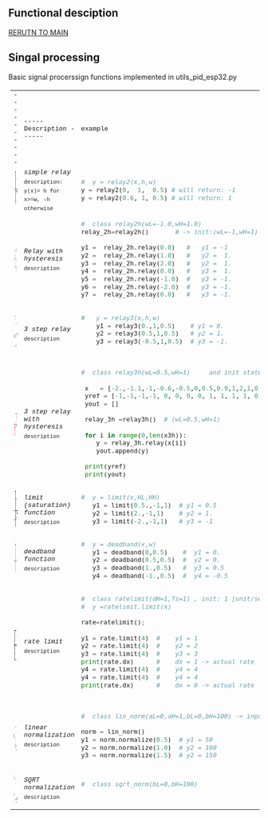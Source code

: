 ## Functional desciption ## 

 [RERUTN TO MAIN](/README.md)

 
## Singal processing ## 

Basic signal procerssign functions implemented in utils_pid_esp32.py 
     
 <font size="2" face="Courier New" >
 <table style="padding:4px">
  <tr>
     <td> ---------- </td>
     <td style="width:50%"> ----- Description ------  </td>
     <td style="width:50%">  example </td>
  <tr>
     <td  > <img src="https://github.com/2dof/esp_control/blob/main/drawnings/relay_graph.png" width="75" height="75"> </td>
   <td >  <em> simple relay </em><br>  <sub> description: y(x)= h for x>=w, -h otherwise  </sub>
   </td>
      <td>
       
 ```python
 #  y = relay2(x,h,w)    
 y = relay2(0,  1,  0.5) # will return: -1
 y = relay2(0.6, 1, 0.5) # will return: 1  
```
       
   </td>
  </tr>
   
 <tr>
     <td > <img src="https://github.com/2dof/esp_control/blob/main/drawnings/relay2h_graph.png" width="75" height="75">       </td>
     <td>   <em> Relay with hysteresis </em> <br>  <sub> description  </sub>  </td>
      <td> 
       
 ```python
 #  class relay2h(wL=-1.0,wH=1.0)   
 relay_2h=relay2h()       # -> init:(wL=-1,wH=1)    and state out: -1.0  
 
 y1 =  relay_2h.relay(0.0)   #   y1 = -1
 y2 =  relay_2h.relay(1.0)   #   y2 =  1.  
 y3 =  relay_2h.relay(2.0)   #   y2 =  1.   
 y4 =  relay_2h.relay(0.0)   #   y3 =  1.       
 y5 =  relay_2h.relay(-1.0)  #   y3 = -1.        
 y6 =  relay_2h.relay(-2.0)  #   y3 = -1.
 y7 =  relay_2h.relay(0.0)   #   y3 = -1.
```
   </td>
  </tr> 
   <tr>
     <td> <img src="https://github.com/2dof/esp_control/blob/main/drawnings/relay3_graph.png" width="75" height="75">   </td>
    <td>   <em> 3 step relay </em> <br>  <sub> description  </sub>  </td>
    <td>
       
 ```python
 #   y = relay3(x,h,w)  
     y1 = relay3(0.,1,0.5)    # y1 = 0.
     y2 = relay3(0.5,1,0.5)   # y2 = 1.
     y3 = relay3(-0.5,1,0.5)  # y3 = -1.
     
```
   </td>
  </tr>
    <tr>
      <td> <img src="https://github.com/2dof/esp_control/blob/main/drawnings/relay3h_graph.png" width="75" height="75">  </td>
     <td>   <em>  3 step relay with hysteresis  </em> <br>  <sub> description  </sub> </td>
   <td>
       
 ```python
 #  class relay3h(wL=0.5,wH=1)     and init state out: -1.0 
    
  x   = [-2.,-1.1,-1,-0.6,-0.5,0,0.5,0.9,1,2,1,0.6,0.5,0.4,0,-0.5,-1,-1.1,-2]   
  yref = [-1,-1,-1,-1, 0, 0, 0, 0, 1, 1, 1, 1, 0, 0, 0, 0, 0,-1,-1]   
  yout = []  
  
  relay_3h =relay3h()  # (wL=0.5,wH=1)
  
  for i in range(0,len(x3h)):
     y = relay_3h.relay(x[i])
     yout.append(y)  
  
  print(yref)
  print(yout)  
```
   </td>    
  </tr>
     <tr>
      <td> <img src="https://github.com/2dof/esp_control/blob/main/drawnings/limit_graph.png" width="75" height="75">   </td>
     <td>   <em> limit (saturation) function </em> <br>  <sub> description  </sub>  </td>  
      
   <td>
       
 ```python
 #  y = limit(x,HL,HH) 
    y1 = limit(0.5.,-1,1)  # y1 = 0.5
    y2 = limit(2.,-1,1)    # y2 = 1.
    y3 = limit(-2.,-1,1)   # y3 = -1
```
   </td>
  </tr>
     <tr>
      <td> <img src="https://github.com/2dof/esp_control/blob/main/drawnings/deadband_graph.png" width="75" height="75">  </td>
     <td>   <em> deadband function </em> <br>  <sub> description  </sub>   </td>
   <td>
       
 ```python
 #  y = deadband(x,w)
    y1 = deadband(0,0.5)    #  y1 = 0.
    y2 = deadband(0.5,0.5)  #  y2 = 0.
    y3 = deadband(1.,0.5)   #  y3 = 0.5
    y4 = deadband(-1.,0.5)  #  y4 = -0.5  
```
   </td>
  </tr>
      <tr>
      <td> <img src="https://github.com/2dof/esp_control/blob/main/drawnings/rateLimit_block.png" width="75" height="75">  </td>
     <td>   <em> rate limit </em> <br>  <sub> description  </sub>    </td>
   <td>
       
 ```python
 #  class ratelimit(dH=1,Ts=1) , init: 1 [unit/sec]  , Ts = 1
 #  y =ratelimit.limit(x) 
    
 rate=ratelimit(); 
    
 y1 = rate.limit(4)  #    y1 = 1
 y2 = rate.limit(4)  #    y2 = 2
 y3 = rate.limit(4)  #    y3 = 3
 print(rate.dx)      #    dx = 1 -> actual rate    
 y4 = rate.limit(4)  #    y4 = 4  
 y4 = rate.limit(4)  #    y4 = 4  
 print(rate.dx)      #    dx = 0 -> actual rate 
       
```
   </td>
  </tr>
   <tr>
      <td> <img src="https://github.com/2dof/esp_control/blob/main/drawnings/norm_graph.png" width="75" height="75">  </td>
     <td>   <em> linear normalization </em> <br>  <sub> description  </sub>  </td>
 
   <td>
       
 ```python
 #  class lin_norm(aL=0,aH=1,bL=0,bH=100) -> input form <0..1> to <0..100>

 norm = lin_norm()
 y1 = norm.normalize(0.5)  # y1 = 50   
 y2 = norm.normalize(1.0)  # y2 = 100
 y3 = norm.normalize(1.5)  # y2 = 150
```
   </td>
  </tr>
   <tr>
      <td> <img src="https://github.com/2dof/esp_control/blob/main/drawnings/norm_sqrt_graph.png" width="75" height="75"> </td>
     <td>   <em> SQRT normalization   </em> <br>  <sub> description  </sub>    </td>
     <td>
       
 ```python
 #  class sqrt_norm(bL=0,bH=100)
  
```
   </td>
 </tr> 
      
      
  
</table>

        
 
